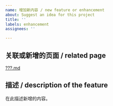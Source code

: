 ```yaml
---
name: 增加新内容 / new feature or enhancement
about: Suggest an idea for this project
title: ''
labels: enhancement
assignees: ''

---
```


## 关联或新增的页面 / related page
[???.md](../blob/transifex/zh_CN/???.md)

## 描述 / description of the feature
在此描述新增的内容。
